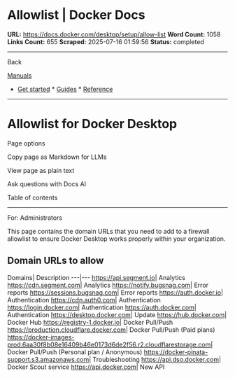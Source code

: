 # Allowlist | Docker Docs

**URL:** https://docs.docker.com/desktop/setup/allow-list
**Word Count:** 1058
**Links Count:** 655
**Scraped:** 2025-07-16 01:59:56
**Status:** completed

---

Back

[Manuals](https://docs.docker.com/manuals/)

  * [Get started](https://docs.docker.com/get-started/)   * [Guides](https://docs.docker.com/guides/)   * [Reference](https://docs.docker.com/reference/)

* * *

# Allowlist for Docker Desktop

Page options

Copy page as Markdown for LLMs

View page as plain text

Ask questions with Docs AI

Table of contents

* * *

For: Administrators

This page contains the domain URLs that you need to add to a firewall allowlist to ensure Docker Desktop works properly within your organization.

## Domain URLs to allow

Domains| Description   ---|---   <https://api.segment.io>| Analytics   <https://cdn.segment.com>| Analytics   <https://notify.bugsnag.com>| Error reports   <https://sessions.bugsnag.com>| Error reports   <https://auth.docker.io>| Authentication   <https://cdn.auth0.com>| Authentication   <https://login.docker.com>| Authentication   <https://auth.docker.com>| Authentication   <https://desktop.docker.com>| Update   <https://hub.docker.com>| Docker Hub   <https://registry-1.docker.io>| Docker Pull/Push   <https://production.cloudflare.docker.com>| Docker Pull/Push \(Paid plans\)   <https://docker-images-prod.6aa30f8b08e16409b46e0173d6de2f56.r2.cloudflarestorage.com>| Docker Pull/Push \(Personal plan / Anonymous\)   <https://docker-pinata-support.s3.amazonaws.com>| Troubleshooting   <https://api.dso.docker.com>| Docker Scout service   <https://api.docker.com>| New API
